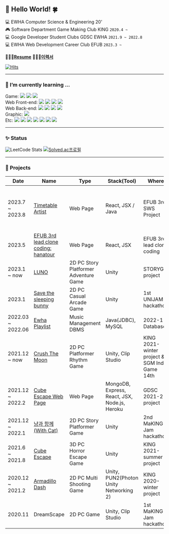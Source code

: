 ## 🐬 Hello World! 🍀
💻 EWHA Computer Science & Engineering 20'<br>
🎮️ Software Department Game Making Club KING ```2020.4 ~```<br>
💻 Google Developer Student Clubs GDSC EWHA ```2021.9 ~ 2022.8```<br>
💻 EWHA Web Development Career Club EFUB ```2023.3 ~```

👩🏻‍💻[**Resume**](https://lemon27.notion.site/Resume-613162bc22484a10bb86dad7008d3b72)
👩🏻‍💻[**이력서**](https://lemon27.notion.site/d8c5e740c1044803a1cbd0083bc7fb52)

[![Hits](https://hits.seeyoufarm.com/api/count/incr/badge.svg?url=https%3A%2F%2Fgithub.com%2Fhanby-choi&count_bg=%23C7F6FF&title_bg=%23B0D5FF&icon=github.svg&icon_color=%23E7E7E7&title=hits&edge_flat=false)](https://hits.seeyoufarm.com)
- - -
### 🌱 I’m currently learning ...
Game: <img src="https://img.shields.io/badge/Unity-000000?style=flat-square&logo=Unity&logoColor=ffffff"/>
<img src="https://img.shields.io/badge/C Sharp-239120.svg?&style=flat-square&logo=Csharp&logoColor=white"/>
<img src="https://img.shields.io/badge/PUN2(Photon)-368AFF?style=flat-square&logo=Photon&logoColor=ffffff"/><br>
Web Front-end: <img src="https://img.shields.io/badge/HTML5-E34F26?style=flat-square&logo=HTML5&logoColor=ffffff"/> 
<img src="https://img.shields.io/badge/CSS-1572B6?style=flat-square&logo=css3&logoColor=white">
<img src="https://img.shields.io/badge/JavaScript-F7DF1E?style=flat-square&logo=javascript&logoColor=black">
<img src="https://img.shields.io/badge/React-61DAFB?style=flat-square&logo=react&logoColor=black"> <br>
Web Back-end: <img src="https://img.shields.io/badge/Node.js-339933?style=flat-square&logo=Node.js&logoColor=white">
<img src="https://img.shields.io/badge/MySQL-4479A1?style=flat-square&logo=mysql&logoColor=white"> 
<img src="https://img.shields.io/badge/MariaDB-003545?style=flat-square&logo=mariaDB&logoColor=white">
<img src="https://img.shields.io/badge/MongoDB-47A248?style=flat-square&logo=MongoDB&logoColor=white"><br>
Graphic: <img src="https://img.shields.io/badge/Blender-F5792A?style=flat-square&logo=Blender&logoColor=white"> <br>
Etc: <img src="https://img.shields.io/badge/Python-3776AB?style=flat-square&logo=Python&logoColor=ffffff"/>
<img src="https://img.shields.io/badge/C++-00599C?style=flat-square&logo=Cplusplus&logoColor=ffffff"/> 
<img src="https://img.shields.io/badge/Java-007396?style=flat-square&logo=Java&logoColor=ffffff"/>
<img src="https://img.shields.io/badge/C-A8B9CC?style=flat-square&logo=C&logoColor=white"/>
<img src="https://img.shields.io/badge/GitHub-181717?style=flat-square&logo=github&logoColor=white"> 
<img src="https://img.shields.io/badge/Linux-FCC624?style=flat-square&logo=Linux&logoColor=ffffff"/> 
<img src="https://img.shields.io/badge/Heroku-430098?style=flat-square&logo=heroku&logoColor=white"> 
- - -
### ✨ Status
![LeetCode Stats](https://leetcard.jacoblin.cool/hanna0135?theme=unicorn&font=Noto%20Serif%20KR)
[![Solved.ac프로필](http://mazassumnida.wtf/api/v2/generate_badge?boj=hanby01)](https://solved.ac/hanby01)
- - -
### 📄 Projects
|Date|Name|Type|Stack(Tool)|Where|Role|Deploy|
|------|---|---|---|---|---|---|
|2023.7 ~ 2023.8|[Timetable Artist](https://github.com/SamwaMoney)|Web Page|React, JSX / Java|EFUB 3rd SWS Project|Web Front-end Programming / Designing Timetable Scoring Algorithm|[Web](https://www.time-table-artist.com/)|
|2023.5|[EFUB 3rd lead clone coding: hanatour](https://github.com/EFUB3-LEAD1/EFUB3-LEAD1-FRONT)|Web Page|React, JSX|EFUB 3rd lead clone coding|Front-end Programming|[Web](https://clone.htour.xyz/) |
|2023.1 ~ now|[LUNO](https://github.com/Team-LUNO/LUNO)|2D PC Story Platformer Adventure Game|Unity|STORYG project|Programming||
|2023.1|[Save the sleeping bunny](https://github.com/hanby-choi/UNIJAM_6)|2D PC Casual Arcade Game|Unity|1st UNIJAM hackathon|Main Programming|[Web](https://hanby-choi.github.io/UNIJAM_Bunny_Web/)|
|2022.03 ~ 2022.06|[Ewha Playlist](https://github.com/flowersayo/Ewha_Playlist)|Music Management DBMS|Java(JDBC), MySQL|2022-1 Database|Programming|[GitHub](https://github.com/flowersayo/Ewha_Playlist)|
|2021.12 ~ now|[Crush The Moon](https://github.com/CrushTheMoon/The-Sweeper)|2D PC Platformer Rhythm Game|Unity, Clip Studio|KING 2021-winter project & SGM Indie Game 14th|Graphic(Art), Programming||
|2021.12 ~ 2022.2|[Cube Escape Web Page](https://github.com/gdscewha-3rd/Project-CubeEscapeWeb)|Web Page|MongoDB, Express, React, JSX, Node.js, Heroku|GDSC 2021-2 project|Front-end/Back-end Programming|[Web](https://cube-escape-web.herokuapp.com/)|
|2021.12 ~ 2022.1|[냥과 함께(With Cat)](https://github.com/sunnyineverywhere/MaKingJAM_With-Cat)|2D PC Story Platformer Game|Unity|2nd MaKING Jam hackathon|Programming||
|2021.6 ~ 2021.8|[Cube Escape](https://github.com/Cube-escape/CubeEscape)|3D PC Horror Escape Game|Unity|KING 2021-summer project|Programming|[Web](https://cube-escape-web.herokuapp.com/)|
|2020.12 ~ 2021.2|[Armadillo Dash](https://github.com/Armadillo-Project/armadillo)|2D PC Multi Shooting Game|Unity, PUN2(Photon Unity Networking 2)|KING 2020-winter project|Programming||
|2020.11|DreamScape|2D PC Game|Unity, Clip Studio|1st MaKING Jam hackathon|Graphic(Art)||
